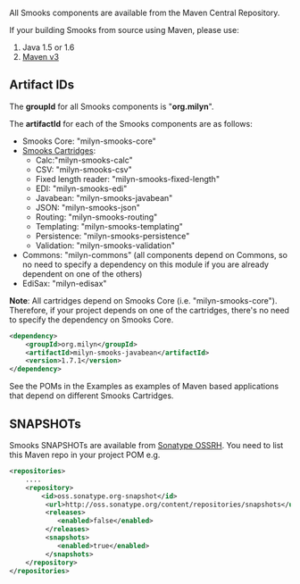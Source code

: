 <br/>
All Smooks components are available from the Maven Central Repository.

If your building Smooks from source using Maven, please use:

1. Java 1.5 or 1.6
2. [Maven v3](https://maven.apache.org/download.cgi) 


## Artifact IDs
The **groupId** for all Smooks components is "**org.milyn**".

The **artifactId** for each of the Smooks components are as follows:

* Smooks Core: "milyn-smooks-core"
* [Smooks Cartridges](documentation/#smooks-cartridges):
    * Calc:"milyn-smooks-calc"
    * CSV: "milyn-smooks-csv"
    * Fixed length reader: "milyn-smooks-fixed-length"
    * EDI: "milyn-smooks-edi"
    * Javabean: "milyn-smooks-javabean"
    * JSON: "milyn-smooks-json"
    * Routing: "milyn-smooks-routing"
    * Templating: "milyn-smooks-templating"
    * Persistence: "milyn-smooks-persistence"
    * Validation: "milyn-smooks-validation" 
* Commons: "milyn-commons" (all components depend on Commons, so no need to specify a dependency on this module if you are already dependent on one of the others)
* EdiSax: "milyn-edisax"

**Note**: All cartridges depend on Smooks Core (i.e. "milyn-smooks-core"). Therefore, if your project depends on one of the cartridges, there's no need to specify the dependency on Smooks Core.

```xml
<dependency>
    <groupId>org.milyn</groupId>
    <artifactId>milyn-smooks-javabean</artifactId>
    <version>1.7.1</version>
</dependency>
```

See the POMs in the Examples as examples of Maven based applications that depend on different Smooks Cartridges.


## SNAPSHOTs

Smooks SNAPSHOTs are available from [Sonatype OSSRH](https://oss.sonatype.org/content/repositories/snapshots). You need to list this Maven repo in your project POM e.g.

```xml
<repositories>
    ....
    <repository>
        <id>oss.sonatype.org-snapshot</id>
         <url>http://oss.sonatype.org/content/repositories/snapshots</url>
         <releases>
            <enabled>false</enabled>
         </releases>
         <snapshots>
            <enabled>true</enabled>
         </snapshots>
    </repository>
</repositories>
```